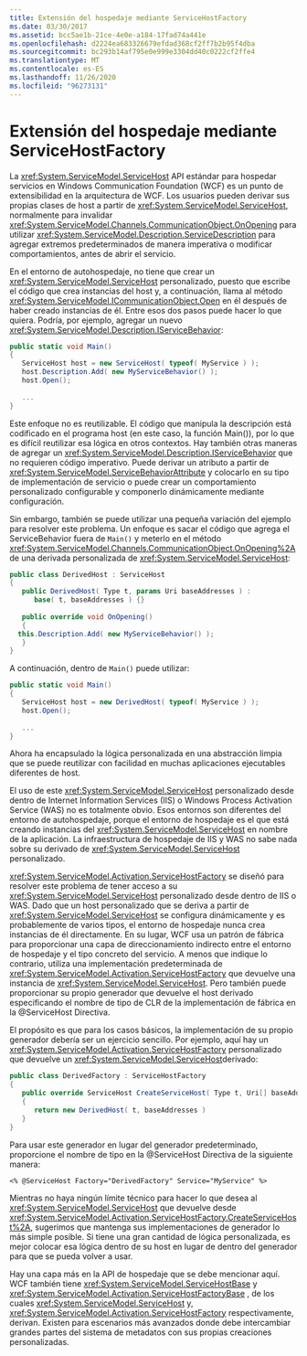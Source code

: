 ```yaml
---
title: Extensión del hospedaje mediante ServiceHostFactory
ms.date: 03/30/2017
ms.assetid: bcc5ae1b-21ce-4e0e-a184-17fad74a441e
ms.openlocfilehash: d2224ea683326679efdad368cf2ff7b2b95f4dba
ms.sourcegitcommit: bc293b14af795e0e999e3304dd40c0222cf2ffe4
ms.translationtype: MT
ms.contentlocale: es-ES
ms.lasthandoff: 11/26/2020
ms.locfileid: "96273131"
---
```

# <a name="extending-hosting-using-servicehostfactory"></a>Extensión del hospedaje mediante ServiceHostFactory

La <xref:System.ServiceModel.ServiceHost> API estándar para hospedar servicios en Windows Communication Foundation (WCF) es un punto de extensibilidad en la arquitectura de WCF. Los usuarios pueden derivar sus propias clases de host a partir de <xref:System.ServiceModel.ServiceHost>, normalmente para invalidar <xref:System.ServiceModel.Channels.CommunicationObject.OnOpening> para utilizar <xref:System.ServiceModel.Description.ServiceDescription> para agregar extremos predeterminados de manera imperativa o modificar comportamientos, antes de abrir el servicio.  
  
 En el entorno de autohospedaje, no tiene que crear un <xref:System.ServiceModel.ServiceHost> personalizado, puesto que escribe el código que crea instancias del host y, a continuación, llama al método <xref:System.ServiceModel.ICommunicationObject.Open> en él después de haber creado instancias de él. Entre esos dos pasos puede hacer lo que quiera. Podría, por ejemplo, agregar un nuevo <xref:System.ServiceModel.Description.IServiceBehavior>:  
  
```csharp
public static void Main()  
{  
   ServiceHost host = new ServiceHost( typeof( MyService ) );  
   host.Description.Add( new MyServiceBehavior() );  
   host.Open();  
  
   ...  
}  
```  
  
 Este enfoque no es reutilizable. El código que manipula la descripción está codificado en el programa host (en este caso, la función Main()), por lo que es difícil reutilizar esa lógica en otros contextos. Hay también otras maneras de agregar un <xref:System.ServiceModel.Description.IServiceBehavior> que no requieren código imperativo. Puede derivar un atributo a partir de <xref:System.ServiceModel.ServiceBehaviorAttribute> y colocarlo en su tipo de implementación de servicio o puede crear un comportamiento personalizado configurable y componerlo dinámicamente mediante configuración.  
  
 Sin embargo, también se puede utilizar una pequeña variación del ejemplo para resolver este problema. Un enfoque es sacar el código que agrega el ServiceBehavior fuera de `Main()` y meterlo en el método <xref:System.ServiceModel.Channels.CommunicationObject.OnOpening%2A> de una derivada personalizada de <xref:System.ServiceModel.ServiceHost>:  
  
```csharp
public class DerivedHost : ServiceHost  
{  
   public DerivedHost( Type t, params Uri baseAddresses ) :  
      base( t, baseAddresses ) {}  
  
   public override void OnOpening()  
   {  
  this.Description.Add( new MyServiceBehavior() );  
   }  
}  
```  
  
 A continuación, dentro de `Main()` puede utilizar:  
  
```csharp
public static void Main()  
{  
   ServiceHost host = new DerivedHost( typeof( MyService ) );  
   host.Open();  
  
   ...  
}  
```  
  
 Ahora ha encapsulado la lógica personalizada en una abstracción limpia que se puede reutilizar con facilidad en muchas aplicaciones ejecutables diferentes de host.  
  
 El uso de este <xref:System.ServiceModel.ServiceHost> personalizado desde dentro de Internet Information Services (IIS) o Windows Process Activation Service (WAS) no es totalmente obvio. Esos entornos son diferentes del entorno de autohospedaje, porque el entorno de hospedaje es el que está creando instancias del <xref:System.ServiceModel.ServiceHost> en nombre de la aplicación. La infraestructura de hospedaje de IIS y WAS no sabe nada sobre su derivado de <xref:System.ServiceModel.ServiceHost> personalizado.  
  
 <xref:System.ServiceModel.Activation.ServiceHostFactory> se diseñó para resolver este problema de tener acceso a su <xref:System.ServiceModel.ServiceHost> personalizado desde dentro de IIS o WAS. Dado que un host personalizado que se deriva a partir de <xref:System.ServiceModel.ServiceHost> se configura dinámicamente y es probablemente de varios tipos, el entorno de hospedaje nunca crea instancias de él directamente. En su lugar, WCF usa un patrón de fábrica para proporcionar una capa de direccionamiento indirecto entre el entorno de hospedaje y el tipo concreto del servicio. A menos que indique lo contrario, utiliza una implementación predeterminada de <xref:System.ServiceModel.Activation.ServiceHostFactory> que devuelve una instancia de <xref:System.ServiceModel.ServiceHost>. Pero también puede proporcionar su propio generador que devuelve el host derivado especificando el nombre de tipo de CLR de la implementación de fábrica en la @ServiceHost Directiva.  
  
 El propósito es que para los casos básicos, la implementación de su propio generador debería ser un ejercicio sencillo. Por ejemplo, aquí hay un <xref:System.ServiceModel.Activation.ServiceHostFactory> personalizado que devuelve un <xref:System.ServiceModel.ServiceHost>derivado:  
  
```csharp
public class DerivedFactory : ServiceHostFactory  
{  
   public override ServiceHost CreateServiceHost( Type t, Uri[] baseAddresses )  
   {  
      return new DerivedHost( t, baseAddresses )  
   }  
}  
```  
  
 Para usar este generador en lugar del generador predeterminado, proporcione el nombre de tipo en la @ServiceHost Directiva de la siguiente manera:  
  
`<% @ServiceHost Factory="DerivedFactory" Service="MyService" %>`  
  
 Mientras no haya ningún límite técnico para hacer lo que desea al <xref:System.ServiceModel.ServiceHost> que devuelve desde <xref:System.ServiceModel.Activation.ServiceHostFactory.CreateServiceHost%2A>, sugerimos que mantenga sus implementaciones de generador lo más simple posible. Si tiene una gran cantidad de lógica personalizada, es mejor colocar esa lógica dentro de su host en lugar de dentro del generador para que se pueda volver a usar.  
  
 Hay una capa más en la API de hospedaje que se debe mencionar aquí. WCF también tiene <xref:System.ServiceModel.ServiceHostBase> y <xref:System.ServiceModel.Activation.ServiceHostFactoryBase> , de los cuales <xref:System.ServiceModel.ServiceHost> y, <xref:System.ServiceModel.Activation.ServiceHostFactory> respectivamente, derivan. Existen para escenarios más avanzados donde debe intercambiar grandes partes del sistema de metadatos con sus propias creaciones personalizadas.
